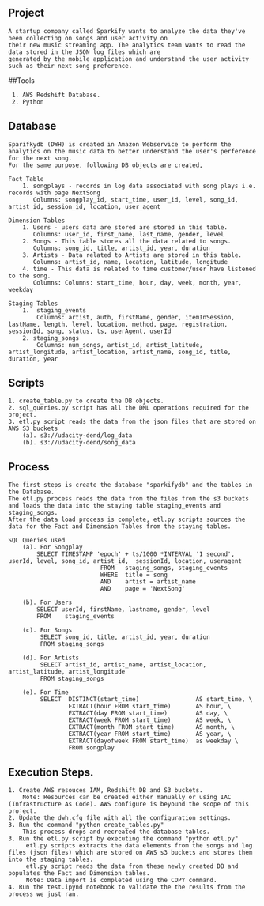## Project

    A startup company called Sparkify wants to analyze the data they've been collecting on songs and user activity on 
    their new music streaming app. The analytics team wants to read the data stored in the JSON log files which are 
    generated by the mobile application and understand the user activity such as their next song preference.

##Tools

     1. AWS Redshift Database.
     2. Python

## Database
    
    Sparifkydb (DWH) is created in Amazon Webservice to perform the analytics on the music data to better understand the user's perference for the next song.
    For the same purpose, following DB objects are created,   

    Fact Table
        1. songplays - records in log data associated with song plays i.e. records with page NextSong
           Columns: songplay_id, start_time, user_id, level, song_id, artist_id, session_id, location, user_agent
       
    Dimension Tables
        1. Users - users data are stored are stored in this table.
           Columns: user_id, first_name, last_name, gender, level
        2. Songs - This table stores all the data related to songs. 
           Columns: song_id, title, artist_id, year, duration
        3. Artists - Data related to Artists are stored in this table. 
           Columns: artist_id, name, location, latitude, longitude
        4. time - This data is related to time customer/user have listened to the song. 
           Columns: Columns: start_time, hour, day, week, month, year, weekday
    
    Staging Tables
        1.  staging_events 
            Columns: artist, auth, firstName, gender, itemInSession, lastName, length, level, location, method, page, registration, sessionId, song, status, ts, userAgent, userId  
        2. staging_songs
            Columns: num_songs, artist_id, artist_latitude, artist_longitude, artist_location, artist_name, song_id, title, duration, year
            
## Scripts

    1. create_table.py to create the DB objects.
    2. sql_queries.py script has all the DML operations required for the project.
    3. etl.py script reads the data from the json files that are stored on AWS S3 buckets 
        (a). s3://udacity-dend/log_data
        (b). s3://udacity-dend/song_data
        
## Process
    
    The first steps is create the database "sparkifydb" and the tables in the Database. 
    The etl.py process reads the data from the files from the s3 buckets and loads the data into the staying table staging_events and staging_songs. 
    After the data load process is complete, etl.py scripts sources the data for the Fact and Dimension Tables from the staying tables. 
    
    SQL Queries used 
        (a). For Songplay
            SELECT TIMESTAMP 'epoch' + ts/1000 *INTERVAL '1 second', userId, level, song_id, artist_id,  sessionId, location, useragent 
                              FROM   staging_songs, staging_events 
                              WHERE  title = song 
                              AND    artist = artist_name
                              AND    page = 'NextSong'
    
        (b). For Users 
            SELECT userId, firstName, lastname, gender, level 
            FROM    staging_events
        
        (c). For Songs
             SELECT song_id, title, artist_id, year, duration 
             FROM staging_songs
        
        (d). For Artists 
             SELECT artist_id, artist_name, artist_location, artist_latitude, artist_longitude
             FROM staging_songs
             
        (e). For Time
             SELECT  DISTINCT(start_time)                AS start_time, \
                     EXTRACT(hour FROM start_time)       AS hour, \
                     EXTRACT(day FROM start_time)        AS day, \
                     EXTRACT(week FROM start_time)       AS week, \
                     EXTRACT(month FROM start_time)      AS month, \
                     EXTRACT(year FROM start_time)       AS year, \
                     EXTRACT(dayofweek FROM start_time)  as weekday \
                     FROM songplay

## Execution Steps. 

    1. Create AWS resouces IAM, Redshift DB and S3 buckets. 
        Note: Resources can be created either manually or using IAC (Infrastructure As Code). AWS configure is beyound the scope of this project. 
    2. Update the dwh.cfg file with all the configuration settings. 
    3. Run the command "python create_tables.py"
        This process drops and recreated the database tables. 
    3. Run the etl.py script by executing the command "python etl.py"
         etl.py scripts extracts the data elements from the songs and log files (json files) which are stored on AWS s3 buckets and stores them into the staging tables.
         etl.py script reads the data from these newly created DB and populates the Fact and Dimension tables. 
         Note: Data import is completed using the COPY command.
    4. Run the test.ipynd notebook to validate the the results from the process we just ran. 
    
 